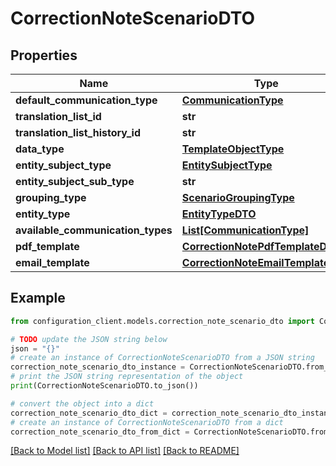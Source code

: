 # CorrectionNoteScenarioDTO


## Properties

Name | Type | Description | Notes
------------ | ------------- | ------------- | -------------
**default_communication_type** | [**CommunicationType**](CommunicationType.md) |  | [optional] 
**translation_list_id** | **str** |  | [optional] 
**translation_list_history_id** | **str** |  | [optional] 
**data_type** | [**TemplateObjectType**](TemplateObjectType.md) |  | [optional] 
**entity_subject_type** | [**EntitySubjectType**](EntitySubjectType.md) |  | [optional] 
**entity_subject_sub_type** | **str** |  | [optional] 
**grouping_type** | [**ScenarioGroupingType**](ScenarioGroupingType.md) |  | [optional] 
**entity_type** | [**EntityTypeDTO**](EntityTypeDTO.md) |  | [optional] 
**available_communication_types** | [**List[CommunicationType]**](CommunicationType.md) |  | [optional] 
**pdf_template** | [**CorrectionNotePdfTemplateDTO**](CorrectionNotePdfTemplateDTO.md) |  | [optional] 
**email_template** | [**CorrectionNoteEmailTemplateDTO**](CorrectionNoteEmailTemplateDTO.md) |  | [optional] 

## Example

```python
from configuration_client.models.correction_note_scenario_dto import CorrectionNoteScenarioDTO

# TODO update the JSON string below
json = "{}"
# create an instance of CorrectionNoteScenarioDTO from a JSON string
correction_note_scenario_dto_instance = CorrectionNoteScenarioDTO.from_json(json)
# print the JSON string representation of the object
print(CorrectionNoteScenarioDTO.to_json())

# convert the object into a dict
correction_note_scenario_dto_dict = correction_note_scenario_dto_instance.to_dict()
# create an instance of CorrectionNoteScenarioDTO from a dict
correction_note_scenario_dto_from_dict = CorrectionNoteScenarioDTO.from_dict(correction_note_scenario_dto_dict)
```
[[Back to Model list]](../README.md#documentation-for-models) [[Back to API list]](../README.md#documentation-for-api-endpoints) [[Back to README]](../README.md)


